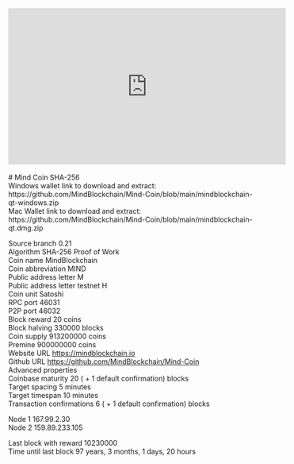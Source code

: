 
<center><iframe width="560" height="315" src="https://www.youtube.com/embed/kRZuZnPZg6A" title="YouTube video player" frameborder="0" allow="accelerometer; autoplay; clipboard-write; encrypted-media; gyroscope; picture-in-picture" allowfullscreen></iframe></center>
<br>
# Mind Coin
SHA-256
<br>
Windows wallet link  to download and extract: https://github.com/MindBlockchain/Mind-Coin/blob/main/mindblockchain-qt-windows.zip 
<br>
Mac Wallet link to download and extract: https://github.com/MindBlockchain/Mind-Coin/blob/main/mindblockchain-qt.dmg.zip

<br>

Source branch	0.21
<br>
Algorithm	SHA-256 Proof of Work
<br>
Coin name	MindBlockchain
<br>
Coin abbreviation	MIND
<br>
Public address letter	M
<br>
Public address letter testnet	H
<br>
Coin unit	Satoshi
<br>
RPC port	46031
<br>
P2P port	46032
<br>
Block reward	20 coins
<br>
Block halving	330000 blocks
<br>
Coin supply	913200000 coins
<br>
Premine	900000000 coins
<br>
Website URL	https://mindblockchain.io
<br>
Github URL	https://github.com/MindBlockchain/Mind-Coin
<br>
Advanced properties
<br>
Coinbase maturity	20 ( + 1 default confirmation) blocks
<br>
Target spacing	5 minutes
<br>
Target timespan	10 minutes
<br>
Transaction confirmations	6 ( + 1 default confirmation) blocks
<br>

Node 1	167.99.2.30
<br>
Node 2	159.89.233.105
<br>
	
Last block with reward	10230000
<br>
Time until last block	97 years, 3 months, 1 days, 20 hours
